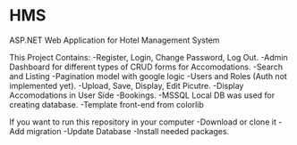 # HMS

ASP.NET Web Application for Hotel Management System

This Project Contains:
  -Register, Login, Change Password, Log Out.
  -Admin Dashboard for different types of CRUD forms for Accomodations.
  -Search and Listing
  -Pagination model with google logic
  -Users and Roles (Auth not implemented yet).
  -Upload, Save, Display, Edit Picutre.
  -Display Accomodations in User Side
  -Bookings.
  -MSSQL Local DB was used for creating database.
  -Template front-end from colorlib
  
If you want to run this repository in your computer
  -Download or clone it
  -Add migration
  -Update Database
  -Install needed packages.
  
